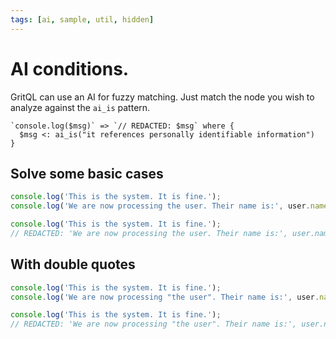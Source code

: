 ```yaml
---
tags: [ai, sample, util, hidden]
---
```


# AI conditions.

GritQL can use an AI for fuzzy matching. Just match the node you wish to analyze against the `ai_is` pattern.


```grit
`console.log($msg)` => `// REDACTED: $msg` where {
  $msg <: ai_is("it references personally identifiable information")
}
```

## Solve some basic cases

```js
console.log('This is the system. It is fine.');
console.log('We are now processing the user. Their name is:', user.name);
```

```ts
console.log('This is the system. It is fine.');
// REDACTED: 'We are now processing the user. Their name is:', user.name;
```

## With double quotes

```js
console.log('This is the system. It is fine.');
console.log('We are now processing "the user". Their name is:', user.name);
```

```ts
console.log('This is the system. It is fine.');
// REDACTED: 'We are now processing "the user". Their name is:', user.name;
```
